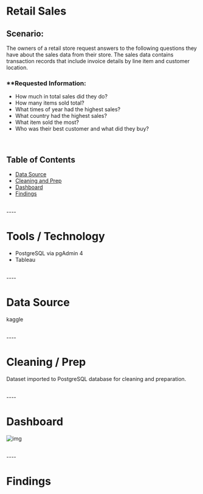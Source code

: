 # Retail Sales

## Scenario:

The owners of a retail store request answers to the following questions they have about the sales data from their store. The sales data contains transaction records that include invoice details by line item and customer location.

### **Requested Information:
* How much in total sales did they do?
* How many items sold total?
* What times of year had the highest sales?
* What country had the highest sales?
* What item sold the most?
* Who was their best customer and what did they buy?

<br>

## Table of Contents
* [Data Source](https://github.com/sjlloyd07/portfolio_projects/tree/main/retail_sales#Data-Source)
* [Cleaning and Prep](https://github.com/sjlloyd07/portfolio_projects/tree/main/retail_sales#Cleaning----Prep)
* [Dashboard](https://github.com/sjlloyd07/portfolio_projects/tree/main/retail_sales#Dashboard)
* [Findings](https://github.com/sjlloyd07/portfolio_projects/tree/main/retail_sales#Findings)

<br>
----

# Tools / Technology 
- PostgreSQL via pgAdmin 4
- Tableau

<br>
----

# Data Source
kaggle

<br>
----

# Cleaning / Prep
Dataset imported to PostgreSQL database for cleaning and preparation.

<br>
----

# Dashboard

![img](insert-link)

<br>
----

# Findings
